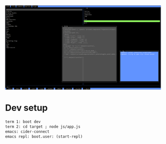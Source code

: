 ![Screenshot](resources/screenshot.png)

# Dev setup

    term 1: boot dev
    term 2: cd target ; node js/app.js
    emacs: cider-connect
    emacs repl: boot.user: (start-repl)

